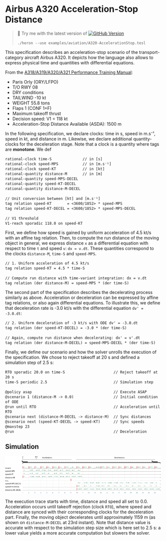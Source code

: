 Airbus A320 Acceleration-Stop Distance
===================
> :wrench: Try me with the latest version of [![GitHub Version](https://img.shields.io/github/release/heron-solver/heron.svg?label=Heron&maxAge=2592000&colorB=46a4b8&style=flat-square)](https://github.com/EmptyStackExn/heron/releases/latest)
> ```
> ./heron --use examples/aviation/A320-AccelerationStop.tesl
> ```

This specification describes an acceleration-stop scenario of the transport-category aircraft Airbus A320. It depicts how the language also allows to express physical time and quantities with differential equations.

From the [A318/A319/A320/A321 Performance Training Manual](A320-RTOW-PARIS-ORLY-RWY08.jpg):

 - Paris Orly (ORY/LFPO)
 - T/O RWY 08
 - DRY conditions
 - TAILWIND -10 kt
 - WEIGHT 55.8 tons
 - Flaps 1 (CONF 1+F)
 - Maximum takeoff thrust
 - Decision speed: V1 = 118 kt
 - Acceleration-Stop Distance Available (ASDA): 1500 m

In the following specification, we declare clocks: time in s, speed in m.s⁻¹, speed in kt, and distance in m. Likewise, we declare additional quantity-clocks for the deceleration stage. Note that a clock is a quantity where tags are **monotone**. We def
```
rational-clock time-S              // in [s]
rational-clock speed-MPS           // in [m.s⁻¹]
rational-clock speed-KT            // in [kt]
rational-quantity distance-M       // in [m]
rational-quantity speed-MPS-DECEL
rational-quantity speed-KT-DECEL
rational-quantity distance-M-DECEL

// Unit conversion between [kt] and [m.s⁻¹]
tag relation speed-KT       = <3600/1852> * speed-MPS
tag relation speed-KT-DECEL = <3600/1852> * speed-MPS-DECEL

// V1 threshold
V1-reach sporadic 118.0 on speed-KT
```

First, we define how speed is gained by uniform acceleration of 4.5 kt/s with an affine tag relation. Then, to compute the run distance of the moving object in general, we express distance `x` as a differential equation with respect to time `t` and speed `v`: `dx = v.dt`. These quantities correspond to the clocks `distance-M`, `time-S` and `speed-MPS`.
```
// 1. Uniform acceleration of 4.5 kt/s
tag relation speed-KT = 4.5 * time-S

// Compute run distance with time-variant integration: dx = v.dt
tag relation (der distance-M) = speed-MPS * (der time-S)
```

The second part of the specification describes the decelerating process similarly as above. Acceleration or deceleration can be expressed by affine tag relations, or also again differential equations. To illustrate this, we define that deceleration rate is -3.0 kt/s with the differential equation `dv' = -3.0.dt`:
```
// 2. Uniform deceleration of -3 kt/s with ODE dv' = -3.0.dt
tag relation (der speed-KT-DECEL) = -3.0 * (der time-S)

// Again, compute run distance when decelerating: dx' = v'.dt
tag relation (der distance-M-DECEL) = speed-MPS-DECEL * (der time-S)
```

Finally, we define our scenario and how the solver unrolls the execution of the specification. We chose to reject takeoff at 20 s and defined a simulation step of 2.5 s:
```
RTO sporadic 20.0 on time-S                      // Reject takeoff at 20 s
time-S periodic 2.5                              // Simulation step
						        
@policy asap                                     // Execute ASAP
@scenario 1 (distance-M -> 0.0)                  // Initial condition of ODE
@run until RTO                                   // Acceleration until RTO
@scenario next (distance-M-DECEL -> distance-M)  // Sync distances
@scenario next (speed-KT-DECEL -> speed-KT)      // Sync speeds
@maxstep 23					        
@run                                             // Deceleration
```

Simulation
----------

<p align="center">
  <img src="A320-AccelerationStop.svg">
</p>

The execution trace starts with time, distance and speed all set to 0.0. Acceleration occurs until takeoff rejection (clock `RTO`), where speed and distance are synced with their corresponding clocks for the deceleration part. Finally, the moving object decelerates until approximately 1159 m (as shown on `distance-M-DECEL` at 23rd instant). Note that distance value is accurate with respect to the simulation step size which is here set to 2.5 s: a lower value yields a more accurate computation but slowers the solver.
